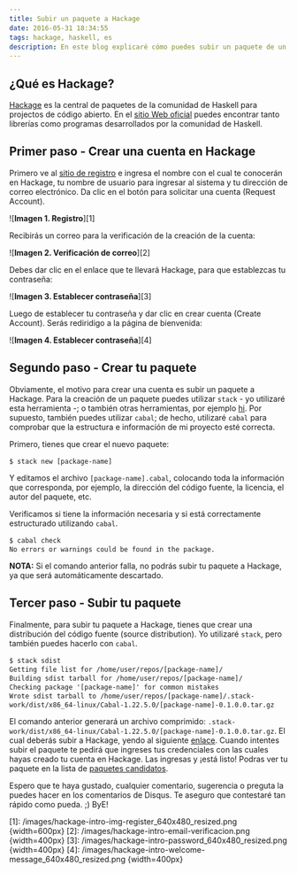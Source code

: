 ```yaml
---
title: Subir un paquete a Hackage
date: 2016-05-31 18:34:55
tags: hackage, haskell, es
description: En este blog explicaré cómo puedes subir un paquete de un proyecto de Haskell a Hackage.
---
```


## ¿Qué es Hackage?

[Hackage][hackage] es la central de paquetes de la comunidad
de Haskell para projectos de código abierto. En el [sitio Web oficial][hackage]
puedes encontrar tanto librerías como programas desarrollados por la comunidad de
Haskell.

## Primer paso - Crear una cuenta en Hackage
Primero ve al [sitio de registro][hackage-register]
e ingresa el nombre con el cual te conocerán en Hackage, tu nombre de usuario
para ingresar al sistema y tu dirección de correo electrónico. Da clic en el
botón para solicitar una cuenta (Request Account).

![**Imagen 1. Registro**][1]

Recibirás un correo para la verificación de la creación de la cuenta:

![**Imagen 2. Verificación de correo**][2]

Debes dar clic en el enlace que te llevará Hackage, para que establezcas tu
contraseña:

![**Imagen 3. Establecer contraseña**][3]

Luego de establecer tu contraseña y dar clic en crear cuenta (Create Account). Serás
rediridigo a la página de bienvenida:

![**Imagen 4. Establecer contraseña**][4]

## Segundo paso - Crear tu paquete

Obviamente, el motivo para crear una cuenta es subir un paquete a Hackage.
Para la creación de un paquete puedes utilizar `stack` - yo utilizaré esta herramienta -;
o también otras herramientas, por ejemplo [hi](https://github.com/fujimura/hi).
Por supuesto, también puedes utilizar `cabal`;
de hecho, utilizaré `cabal` para comprobar que la estructura e información de mi
proyecto esté correcta.

Primero, tienes que crear el nuevo paquete:

```shell
$ stack new [package-name]
```

Y editamos el archivo `[package-name].cabal`, colocando toda la información que
corresponda, por ejemplo, la dirección del código fuente, la licencia, el autor
del paquete, etc.

Verificamos si tiene la información necesaria y si está correctamente
estructurado utilizando `cabal`.

```shell
$ cabal check
No errors or warnings could be found in the package.
```
**NOTA:** Si el comando anterior falla, no podrás subir tu paquete a Hackage,
ya que será automáticamente descartado.

## Tercer paso - Subir tu paquete

Finalmente, para subir tu paquete a Hackage, tienes que crear una distribución del
código fuente (source distribution). Yo utilizaré `stack`, pero también puedes hacerlo
con `cabal`.

```shell
$ stack sdist
Getting file list for /home/user/repos/[package-name]/
Building sdist tarball for /home/user/repos/[package-name]/
Checking package '[package-name]' for common mistakes
Wrote sdist tarball to /home/user/repos/[package-name]/.stack-work/dist/x86_64-linux/Cabal-1.22.5.0/[package-name]-0.1.0.0.tar.gz
```

El comando anterior generará un archivo comprimido:
`.stack-work/dist/x86_64-linux/Cabal-1.22.5.0/[package-name]-0.1.0.0.tar.gz`.
El cual deberás subir a Hackage, yendo al siguiente [enlace][hackage-upload].
Cuando intentes subir el paquete te pedirá que ingreses tus credenciales con las
cuales hayas creado tu cuenta en Hackage. Las ingresas y ¡está listo! Podras ver
tu paquete en la lista de [paquetes candidatos][hackage-candidate-packages].

Espero que te haya gustado, cualquier comentario, sugerencia o preguta la puedes
hacer en los comentarios de Disqus. Te aseguro que contestaré tan rápido como pueda. ;)
ByE!

[hackage]: http://hackage.haskell.org/
[hackage-register]: http://hackage.haskell.org/users/register-request
[hackage-upload]: https://hackage.haskell.org/packages/candidates/upload
[hackage-candidate-packages]: https://hackage.haskell.org/packages/candidates/

[1]: /images/hackage-intro-img-register_640x480_resized.png {width=600px}
[2]: /images/hackage-intro-email-verificacion.png {width=400px}
[3]: /images/hackage-intro-password_640x480_resized.png {width=400px}
[4]: /images/hackage-intro-welcome-message_640x480_resized.png {width=400px}
